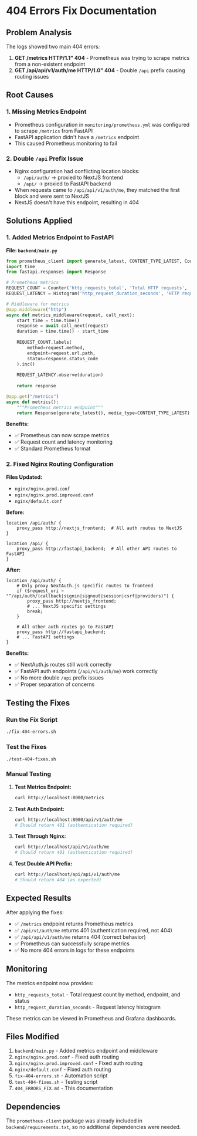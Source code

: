 # 404 Errors Fix Documentation

## Problem Analysis

The logs showed two main 404 errors:

1. **GET /metrics HTTP/1.1" 404** - Prometheus was trying to scrape metrics from a non-existent endpoint
2. **GET /api/api/v1/auth/me HTTP/1.0" 404** - Double `/api` prefix causing routing issues

## Root Causes

### 1. Missing Metrics Endpoint
- Prometheus configuration in `monitoring/prometheus.yml` was configured to scrape `/metrics` from FastAPI
- FastAPI application didn't have a `/metrics` endpoint
- This caused Prometheus monitoring to fail

### 2. Double `/api` Prefix Issue
- Nginx configuration had conflicting location blocks:
  - `/api/auth/` → proxied to NextJS frontend
  - `/api/` → proxied to FastAPI backend
- When requests came to `/api/api/v1/auth/me`, they matched the first block and were sent to NextJS
- NextJS doesn't have this endpoint, resulting in 404

## Solutions Applied

### 1. Added Metrics Endpoint to FastAPI

**File: `backend/main.py`**

```python
from prometheus_client import generate_latest, CONTENT_TYPE_LATEST, Counter, Histogram
import time
from fastapi.responses import Response

# Prometheus metrics
REQUEST_COUNT = Counter('http_requests_total', 'Total HTTP requests', ['method', 'endpoint', 'status'])
REQUEST_LATENCY = Histogram('http_request_duration_seconds', 'HTTP request latency')

# Middleware for metrics
@app.middleware("http")
async def metrics_middleware(request, call_next):
    start_time = time.time()
    response = await call_next(request)
    duration = time.time() - start_time
    
    REQUEST_COUNT.labels(
        method=request.method,
        endpoint=request.url.path,
        status=response.status_code
    ).inc()
    
    REQUEST_LATENCY.observe(duration)
    
    return response

@app.get("/metrics")
async def metrics():
    """Prometheus metrics endpoint"""
    return Response(generate_latest(), media_type=CONTENT_TYPE_LATEST)
```

**Benefits:**
- ✅ Prometheus can now scrape metrics
- ✅ Request count and latency monitoring
- ✅ Standard Prometheus format

### 2. Fixed Nginx Routing Configuration

**Files Updated:**
- `nginx/nginx.prod.conf`
- `nginx/nginx.prod.improved.conf`
- `nginx/default.conf`

**Before:**
```nginx
location /api/auth/ {
    proxy_pass http://nextjs_frontend;  # All auth routes to NextJS
}

location /api/ {
    proxy_pass http://fastapi_backend;  # All other API routes to FastAPI
}
```

**After:**
```nginx
location /api/auth/ {
    # Only proxy NextAuth.js specific routes to frontend
    if ($request_uri ~ "^/api/auth/(callback|signin|signout|session|csrf|providers)") {
        proxy_pass http://nextjs_frontend;
        # ... NextJS specific settings
        break;
    }
    
    # All other auth routes go to FastAPI
    proxy_pass http://fastapi_backend;
    # ... FastAPI settings
}
```

**Benefits:**
- ✅ NextAuth.js routes still work correctly
- ✅ FastAPI auth endpoints (`/api/v1/auth/me`) work correctly
- ✅ No more double `/api` prefix issues
- ✅ Proper separation of concerns

## Testing the Fixes

### Run the Fix Script
```bash
./fix-404-errors.sh
```

### Test the Fixes
```bash
./test-404-fixes.sh
```

### Manual Testing

1. **Test Metrics Endpoint:**
   ```bash
   curl http://localhost:8000/metrics
   ```

2. **Test Auth Endpoint:**
   ```bash
   curl http://localhost:8000/api/v1/auth/me
   # Should return 401 (authentication required)
   ```

3. **Test Through Nginx:**
   ```bash
   curl http://localhost/api/v1/auth/me
   # Should return 401 (authentication required)
   ```

4. **Test Double API Prefix:**
   ```bash
   curl http://localhost/api/api/v1/auth/me
   # Should return 404 (as expected)
   ```

## Expected Results

After applying the fixes:

- ✅ `/metrics` endpoint returns Prometheus metrics
- ✅ `/api/v1/auth/me` returns 401 (authentication required, not 404)
- ✅ `/api/api/v1/auth/me` returns 404 (correct behavior)
- ✅ Prometheus can successfully scrape metrics
- ✅ No more 404 errors in logs for these endpoints

## Monitoring

The metrics endpoint now provides:
- `http_requests_total` - Total request count by method, endpoint, and status
- `http_request_duration_seconds` - Request latency histogram

These metrics can be viewed in Prometheus and Grafana dashboards.

## Files Modified

1. `backend/main.py` - Added metrics endpoint and middleware
2. `nginx/nginx.prod.conf` - Fixed auth routing
3. `nginx/nginx.prod.improved.conf` - Fixed auth routing
4. `nginx/default.conf` - Fixed auth routing
5. `fix-404-errors.sh` - Automation script
6. `test-404-fixes.sh` - Testing script
7. `404_ERRORS_FIX.md` - This documentation

## Dependencies

The `prometheus-client` package was already included in `backend/requirements.txt`, so no additional dependencies were needed.